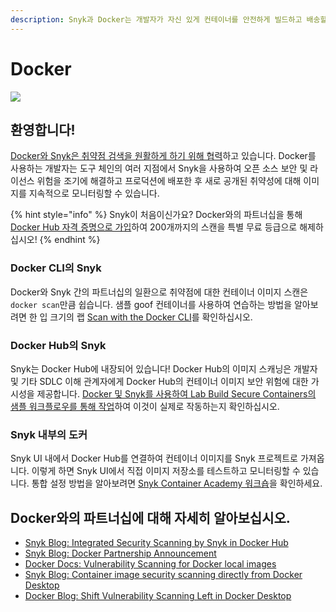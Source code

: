 ```yaml
---
description: Snyk과 Docker는 개발자가 자신 있게 컨테이너를 안전하게 빌드하고 배송할 수 있도록 지원합니다.
---
```


# Docker

![](https://partner-workshop-assets.s3.us-east-2.amazonaws.com/dockerheader-2.png)

## 환영합니다!

[Docker와 Snyk은 취약점 검색을 원활하게 하기 위해 협력](https://snyk.io/blog/snyk-docker-secure-containerized-applications/)하고 있습니다. Docker를 사용하는 개발자는 도구 체인의 여러 지점에서 Snyk을 사용하여 오픈 소스 보안 및 라이선스 위험을 조기에 해결하고 프로덕션에 배포한 후 새로 공개된 취약성에 대해 이미지를 지속적으로 모니터링할 수 있습니다.

{% hint style="info" %}
Snyk이 처음이신가요? Docker와의 파트너십을 통해 [Docker Hub 자격 증명으로 가입](https://snyk.co/SnykDockerAcademy)하여 200개까지의 스캔을 특별 무료 등급으로 해제하십시오!
{% endhint %}

### Docker CLI의 Snyk

Docker와 Snyk 간의 파트너십의 일환으로 취약점에 대한 컨테이너 이미지 스캔은 `docker scan`만큼 쉽습니다. 샘플 goof 컨테이너를 사용하여 연습하는 방법을 알아보려면 한 입 크기의 랩 [Scan with the Docker CLI](scanning-with-the-docker-cli.md)를 확인하십시오.

### Docker Hub의 Snyk

Snyk는 Docker Hub에 내장되어 있습니다! Docker Hub의 이미지 스캐닝은 개발자 및 기타 SDLC 이해 관계자에게 Docker Hub의 컨테이너 이미지 보안 위험에 대한 가시성을 제공합니다. [Docker 및 Snyk를 사용하여 Lab Build Secure Containers의 샘플 워크플로우를 통해 작업](lab-build-secure-containers-with-docker-and-snyk/)하여 이것이 실제로 작동하는지 확인하십시오.

### Snyk 내부의 도커

Snyk UI 내에서 Docker Hub를 연결하여 컨테이너 이미지를 Snyk 프로젝트로 가져옵니다. 이렇게 하면 Snyk UI에서 직접 이미지 저장소를 테스트하고 모니터링할 수 있습니다. 통합 설정 방법을 알아보려면 [Snyk Container Academy 워크숍](./)을 확인하세요.

## Docker와의 파트너십에 대해 자세히 알아보십시오.

* [Snyk Blog: Integrated Security Scanning by Snyk in Docker Hub](https://snyk.io/blog/integrated-docker-security-scanning-by-snyk-in-docker-hub/)
* [Snyk Blog: Docker Partnership Announcement](https://snyk.io/blog/snyk-docker-secure-containerized-applications/)
* [Docker Docs: Vulnerability Scanning for Docker local images](https://docs.docker.com/engine/scan/)
* [Snyk Blog: Container image security scanning directly from Docker Desktop](https://snyk.io/blog/snyk-container-image-security-scanning-directly-from-docker-desktop/)
* [Docker Blog: Shift Vulnerability Scanning Left in Docker Desktop](https://www.docker.com/blog/secure-from-the-start-shift-vulnerability-scanning-left-in-docker-desktop/)
